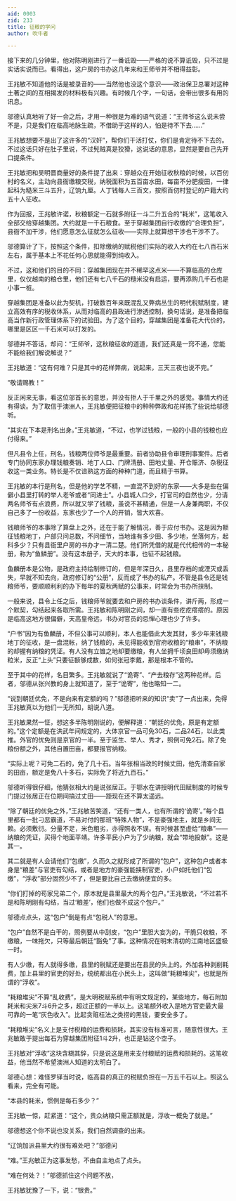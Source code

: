```yaml
---
aid: 0003
zid: 233
title: 征粮的学问
author: 吹牛者

---
```




  接下来的几分钟里，他对陈明刚进行了一番诋毁——严格的说不算诋毁，只不过是实话实说而已。看得出，这户房的书办这几年来和王师爷并不相得益彰。

  王兆敏不知道他的话是被录音的——当然他也没这个意识——政治保卫总署对这种土著之间的互相揭发的材料极有兴趣。有时候几个字，一句话，会带出很多有用的讯息。

  邬德认真地听了好一会之后，才用一种很是为难的语气说道：“王师爷这么说未尝不是，只是我们在临高地脉生疏，不借助于这样的人，怕是待不下去……”

  王兆敏想要不是出了这许多的“汉奸”，帮你们干活打仗，你们是肯定待不下去的。不过这话只好在肚子里说，不过髡贼真是狡猾，这说话的意思，显然是要自己先开口提条件。

  王兆敏把和吴明晋商量好的条件提了出来：穿越众在开始征收秋粮的时候，以百仞村的名义，主动向县衙缴粮交税，纳税面积为五百亩水田，每亩不分肥瘦田，一律起科为糙米三斗五升，辽饷九厘。人丁钱每人三百文，按照百仞村登记的户籍大约五十人征收。

  作为回报，王兆敏许诺，秋粮额定一石就多附征一斗二升五合的“耗米”，这笔收入全部交给穿越集团。大约就是一千石粮食。至于穿越集团自行收缴的“合理负担”，县衙不加干涉，他们愿意怎么征就怎么征收——实际上就算想干涉也干涉不了。

  邬德算计了下，按照这个条件，扣除缴纳的赋税他们实际的收入大约在七八百石米左右，属于基本上不花任何心思就能得到纯收入。

  不过，这和他们的目的不同：穿越集团现在并不稀罕这点米——不算临高的仓库里，仅仅越南的粮仓里，他们还有七八千石的糙米没有启运，要再添购几千石也是小事一桩。

  穿越集团是准备以此为契机，打破数百年来既混乱又弊病丛生的明代税赋制度，建立高效有序的税收体系，从而对临高的县政进行渗透控制，换句话说，是准备把临高当作新行政管理体系下的试验田。为了这个目的，穿越集团是准备花大代价的，哪里是区区一千石米可以打发的。

  邬德并不答话，却问：“王师爷，这秋粮征收的道道，我们还真是一窍不通，您能不能给我们解说解说？”

  王兆敏道：“这有何难？只是其中的花样弊病，说起来，三天三夜也说不完。”

  “敬请赐教！”

  反正闲来无事，看这位邬首长的意思，并没有拒人于千里之外的感觉。事情大约还有得谈。为了取信于澳洲人，王兆敏便把征粮中的种种弊政和花样拣了些说给邬德听。

  “其实在下本是刑名出身。”王兆敏道，“不过，也学过钱粮，一般的小县的钱粮也应付得来。”

  但凡县令上任，刑名，钱粮两位师爷是最重要。前者协助县令审理刑事案件。后者专门协同东家办理钱粮奏销、地丁人口、门牌清册、田地丈量、开仓赈济、杂税征收这一类业务。特长是不仅谙熟这方面的种种门道，而且精于书算。

  王兆敏的本行是刑名，但是他的学艺不精，一直混不到好的东家——大多是些在偏僻小县里打转的举人老爷或者“同进士”。小县城人口少，打官司的自然也少，分请两名师爷有点浪费，所以就又学了钱粮，虽说不甚精通，但是一人身兼两职，不仅自己多了一份收益，东家也少了一个人的开销，皆大欢喜。

  钱粮师爷的本事除了算盘上之外，还在于能了解情况，善于应付书办。这是因为额征钱粮地丁，户部只问总数，不问细节，当地谁有多少田、多少地，坐落何方，起科多少？只有县衙里户房的书办才一清二楚。他们所凭借的就是代代相传的一本秘册，称为“鱼鳞册”。没有这本册子，天大的本事，也征不起钱粮。

  鱼麟册本是公物，是政府主持绘制修订的，但是年深日久，县里存档的或湮灭或丢失，早就不知去向，政府修订的“公册”，反而成了书办的私产。不管是县令还是钱粮师爷，要顺顺利利的办下每年的夏秋两赋的公事来，时常会为书办所挟制。

  一般来说，县令上任之后，钱粮师爷就要去和户房的书办谈条件，讲斤两，形成一个默契，勾结起来各取所需。王兆敏和陈明刚之间，却一直有些疙疙瘩瘩的。原因是临高这地方很偏僻，天高皇帝远，书办对官员的忌惮心理也少了许多。

  “户书”因为有鱼麟册，不但公事可以顺利，本人也能借此大发其财，多少年来钱粮地丁的征收，是一盘混帐，纳了钱粮的，未见得能收到官府收粮的“粮串”，不纳粮的却握有纳粮的凭证。有人没有立锥之地却要缴粮，有人坐拥千顷良田却毋须缴纳粒米，反正“上头”只要征额够成数，如何张冠李戴，那是根本不管的。

  至于其中的花样，名目繁多。王兆敏就说了“诡寄”、“产去粮存”这两种花样。后者，邬德从张兴教的身上就知道了，至于“诡寄”，他也略知一二。

  “说到朝廷优免，不是向来有定额的吗？”邬德把听来的知识“卖”了一点出来，免得王兆敏真以为他们一无所知，胡说八道。

  王兆敏果然一怔，想这多半陈明刚说的，便解释道：“朝廷的优免，原是有定额的。”这个定额是在洪武年间规定的，大体京官一品可免30石，二品24石，以此类推。外官的优免则是京官的一半。至于监生、举人、秀才，照例可免2石。除了免粮份额之外，其他自置田亩，都要报官纳粮。

  “实际上呢？可免二石的，免了几十石。当年张相当政的时候丈田，他先清查自家的田亩，额定是免八十多石，实际免了将近九百石。”

  邬德听得很仔细，他猜张相大约是说张居正。于鄂水在讲授明代田赋制度的时候专门提过张居正在位期间搞过丈田——距现在还不算太遥远。

  “除了朝廷的优免之外，”王兆敏苦笑道，“还有一类人，也有所谓的‘诡寄’。”每个县里都有一批刁恶霸道，不易对付的那班“特殊人物”，不是豪强地主，就是乡间无赖。必须敷衍。分量不足，米色粗劣，亦得照收不误。有时候甚至虚给“粮串”——纳粮的凭证，买得个地面平靖。许多平民小户为了少纳粮，就会“带地投献”。这是其一。

  其二就是有人会请他们“包缴”，久而久之就形成了所谓的“包户”，这种包户或者本身是“粮差”与官吏有勾结，或者是地方的豪强能挟制官吏，小户如托他们“包缴”，“浮收”部分固然少不了，但是要比自己去缴纳便宜的多。

  “你们打掉的苟家兄弟二个，原本就是县里最大的两个包户。”王兆敏说，“不过若不是和陈明刚有勾结，当过‘粮差’，他们也做不成这个包户。”

  邬德点点头，这“包户”倒是有点“包税人”的意思。

  “包户”自然不是白干的，照例要从中刮皮，“包户”里胆大妄为的，干脆只收粮，不缴粮，一味拖欠，只等最后朝廷“豁免”了事。这种情况在明末清初的江南地区盛极一时。

  有人少缴，有人就得多缴，县里的税赋还是要出在县民的头上的。外加各种剥削耗费，加上县里的官吏的好处，统统都出在小民头上，这叫做“耗粮堆尖”，也就是所谓的“浮收”。

  “耗粮堆尖”不算“乱收费”，是大明税赋系统中有明文规定的，某些地方，每石附加耗米和尖米7斗6升之多，超过正额的一半以上。这笔额外收入是地方官吏最大最可靠的一笔“灰色收入”。比起贪赃枉法之类捞的黑钱，要安全多了。

  “耗粮堆尖”名义上是支付税粮的运费和损耗，其实没有标准可言，随意性很大。王兆敏敢于提出每石为穿越集团附征1斗2升，也正是钻这个空子。

  王兆敏对“浮收”这块含糊其辞，只是说这是用来支付粮赋的运费和损耗的。这笔收益，他当然不希望澳洲人知道的太明白了。

  邬德心想：难怪罗铎当时说，临高县的真正的税赋负担在一万五千石以上。照这么看来，完全有可能。

  “本县的耗米，惯例是每石多少？”

  王兆敏一惊，赶紧道：“这个，贵众纳粮只需正额就是，浮收一概免了就是。”

  邬德想这个你不说也没关系，我们自然调查的出来。

  “辽饷加派县里大约很有难处吧？”邬德问

  “难。”王兆敏正为这事发愁，不由自主地点了点头。

  “难在何处？！”邬德抓住这个问题不放，

  王兆敏犹豫了一下，说：“银贵。”



